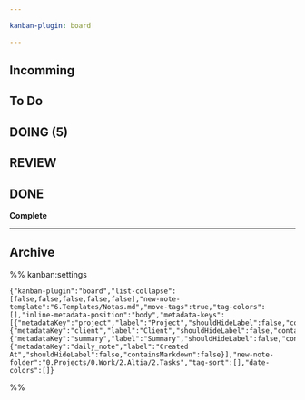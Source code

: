 ```yaml
---

kanban-plugin: board

---
```


## Incomming



## To Do



## DOING (5)



## REVIEW



## DONE

**Complete**


***

## Archive



%% kanban:settings
```
{"kanban-plugin":"board","list-collapse":[false,false,false,false,false],"new-note-template":"6.Templates/Notas.md","move-tags":true,"tag-colors":[],"inline-metadata-position":"body","metadata-keys":[{"metadataKey":"project","label":"Project","shouldHideLabel":false,"containsMarkdown":true},{"metadataKey":"client","label":"Client","shouldHideLabel":false,"containsMarkdown":true},{"metadataKey":"summary","label":"Summary","shouldHideLabel":false,"containsMarkdown":false},{"metadataKey":"daily_note","label":"Created At","shouldHideLabel":false,"containsMarkdown":false}],"new-note-folder":"0.Projects/0.Work/2.Altia/2.Tasks","tag-sort":[],"date-colors":[]}
```
%%